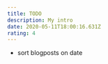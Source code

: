 ```yaml
---
title: TODO
description: My intro
date: 2020-05-11T18:00:16.631Z
rating: 4
---
```

* sort blogposts on date